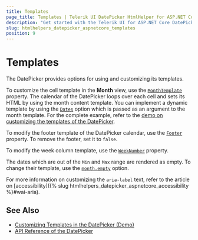 ```yaml
---
title: Templates
page_title: Templates | Telerik UI DatePicker HtmlHelper for ASP.NET Core
description: "Get started with the Telerik UI for ASP.NET Core DatePicker and learn how to customize its templates."
slug: htmlhelpers_datepicker_aspnetcore_templates
position: 9
---
```


# Templates

The DatePicker provides options for using and customizing its templates.  

To customize the cell template in the **Month** view, use the [`MonthTemplate`](/api//Kendo.Mvc.UI.Fluent/DatePickerBuilder#monthtemplatesystemstring) property. The calendar of the DatePicker loops over each cell and sets its HTML by using the month content template. You can implement a dynamic template by using the [`Dates`](/api//Kendo.Mvc.UI.Fluent/DatePickerBuilder#datessystemdatetime) option which is passed as an argument to the month template. For the complete example, refer to the [demo on customizing the templates of the DatePicker](https://demos.telerik.com/aspnet-core/datepicker/template).

To modify the footer template of the DatePicker calendar, use the [`Footer`](/api//Kendo.Mvc.UI.Fluent/DatePickerBuilder#footersystemstring) property. To remove the footer, set it to `false`.

To modify the week column template, use the [`WeekNumber`](/api//Kendo.Mvc.UI.Fluent/DatePickerBuilder#weeknumbersystemboolean) property.

The dates which are out of the `Min` and `Max` range are rendered as empty. To change their template, use the [`month.empty`](/api/Kendo.Mvc.UI.Fluent/DatePickerMonthTemplateSettingsBuilder#emptysystemstring) option.

For more information on customizing the `aria-label` text, refer to the article on [accessibility]({% slug htmlhelpers_datepicker_aspnetcore_accessibility %}#wai-aria).

## See Also

* [Customizing Templates in the DatePicker (Demo)](https://demos.telerik.com/aspnet-core/datepicker/template)
* [API Reference of the DatePicker](/api/datepicker)
